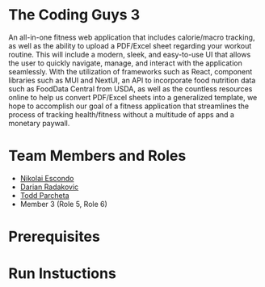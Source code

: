 # The Coding Guys 3

An all-in-one fitness web application that includes calorie/macro tracking, as well as the ability to upload a PDF/Excel sheet regarding your workout routine. This will include a modern, sleek, and easy-to-use UI that allows the user to quickly navigate, manage, and interact with the application seamlessly. With the utilization of frameworks such as React, component libraries such as MUI and NextUI, an API to incorporate food nutrition data such as FoodData Central from USDA, as well as the countless resources online to help us convert PDF/Excel sheets into a generalized template, we hope to accomplish our goal of a fitness application that streamlines the process of tracking health/fitness without a multitude of apps and a monetary paywall.

# Team Members and Roles

* [Nikolai Escondo](https://github.com/nescondo/CIS350-HW2-Escondo)
* [Darian Radakovic](https://github.com/Darian461/CIS350-HW2-Radakovic)
* [Todd Parcheta](https://github.com/ToddPar/CIS350-HW2-Parcheta.git)
* Member 3 (Role 5, Role 6)

# Prerequisites

# Run Instuctions
